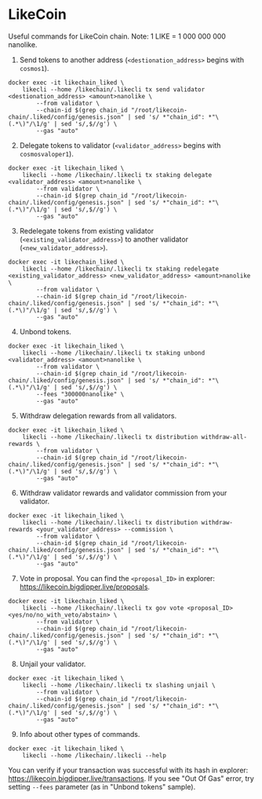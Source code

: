 # LikeCoin
Useful commands for LikeCoin chain. Note: 1 LIKE = 1 000 000 000 nanolike.

1. Send tokens to another address (``<destionation_address>`` begins with ``cosmos1``).
```
docker exec -it likechain_liked \
    likecli --home /likechain/.likecli tx send validator <destionation_address> <amount>nanolike \
        --from validator \
        --chain-id $(grep chain_id "/root/likecoin-chain/.liked/config/genesis.json" | sed 's/ *"chain_id": *"\(.*\)"/\1/g' | sed 's/,$//g') \
        --gas "auto"
```
2. Delegate tokens to validator (``<validator_address>`` begins with ``cosmosvaloper1``).
```
docker exec -it likechain_liked \
    likecli --home /likechain/.likecli tx staking delegate <validator_address> <amount>nanolike \
        --from validator \
        --chain-id $(grep chain_id "/root/likecoin-chain/.liked/config/genesis.json" | sed 's/ *"chain_id": *"\(.*\)"/\1/g' | sed 's/,$//g') \
        --gas "auto"
```
3. Redelegate tokens from existing validator (``<existing_validator_address>``) to another validator (``<new_validator_address>``).
```
docker exec -it likechain_liked \
    likecli --home /likechain/.likecli tx staking redelegate <existing_validator_address> <new_validator_address> <amount>nanolike \
        --from validator \
        --chain-id $(grep chain_id "/root/likecoin-chain/.liked/config/genesis.json" | sed 's/ *"chain_id": *"\(.*\)"/\1/g' | sed 's/,$//g') \
        --gas "auto"
```
4. Unbond tokens.
```
docker exec -it likechain_liked \
    likecli --home /likechain/.likecli tx staking unbond <validator_address> <amount>nanolike \
        --from validator \
        --chain-id $(grep chain_id "/root/likecoin-chain/.liked/config/genesis.json" | sed 's/ *"chain_id": *"\(.*\)"/\1/g' | sed 's/,$//g') \
        --fees "300000nanolike" \
        --gas "auto"
```
5. Withdraw delegation rewards from all validators.
```
docker exec -it likechain_liked \
    likecli --home /likechain/.likecli tx distribution withdraw-all-rewards \
        --from validator \
        --chain-id $(grep chain_id "/root/likecoin-chain/.liked/config/genesis.json" | sed 's/ *"chain_id": *"\(.*\)"/\1/g' | sed 's/,$//g') \
        --gas "auto"
```
6. Withdraw validator rewards and validator commission from your validator.
```
docker exec -it likechain_liked \
    likecli --home /likechain/.likecli tx distribution withdraw-rewards <your_validator_address> --commission \
        --from validator \
        --chain-id $(grep chain_id "/root/likecoin-chain/.liked/config/genesis.json" | sed 's/ *"chain_id": *"\(.*\)"/\1/g' | sed 's/,$//g') \
        --gas "auto"
```
7. Vote in proposal. You can find the ``<proposal_ID>`` in explorer: https://likecoin.bigdipper.live/proposals.
```
docker exec -it likechain_liked \
    likecli --home /likechain/.likecli tx gov vote <proposal_ID> <yes/no/no_with_veto/abstain> \
        --from validator \
        --chain-id $(grep chain_id "/root/likecoin-chain/.liked/config/genesis.json" | sed 's/ *"chain_id": *"\(.*\)"/\1/g' | sed 's/,$//g') \
        --gas "auto"
```
8. Unjail your validator.
```
docker exec -it likechain_liked \
    likecli --home /likechain/.likecli tx slashing unjail \
        --from validator \
        --chain-id $(grep chain_id "/root/likecoin-chain/.liked/config/genesis.json" | sed 's/ *"chain_id": *"\(.*\)"/\1/g' | sed 's/,$//g') \
        --gas "auto"
```
9. Info about other types of commands.
```
docker exec -it likechain_liked \
    likecli --home /likechain/.likecli --help
```
You can verify if your transaction was successful with its hash in explorer: https://likecoin.bigdipper.live/transactions. If you see "Out Of Gas" error, try setting ``--fees`` parameter (as in "Unbond tokens" sample).
